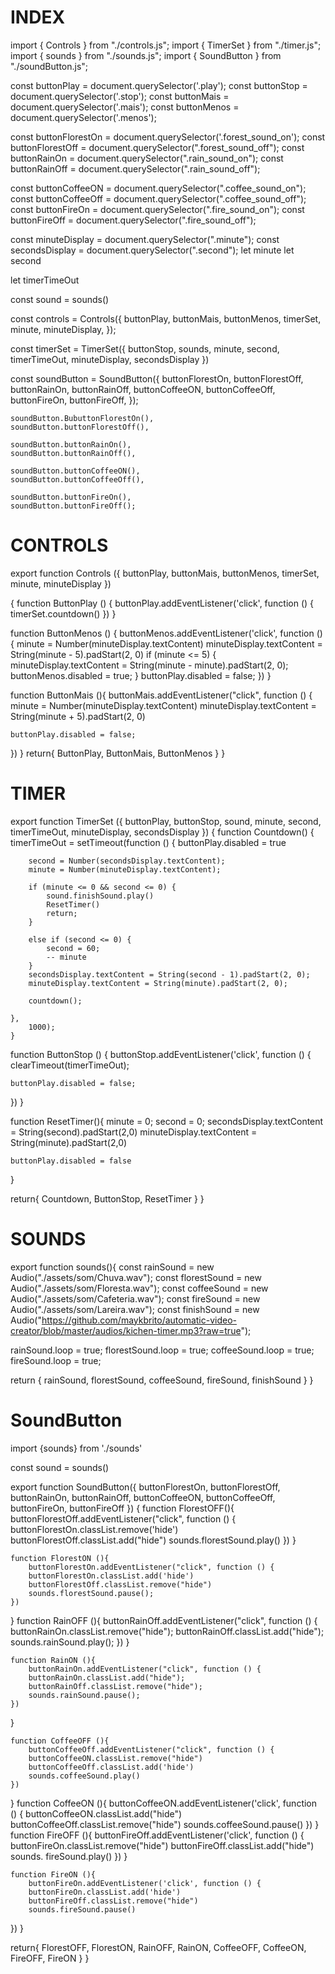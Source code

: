 # INDEX 
import { Controls } from "./controls.js";
import { TimerSet } from "./timer.js";
import { sounds } from "./sounds.js";
import { SoundButton } from "./soundButton.js";

const buttonPlay = document.querySelector('.play');
const buttonStop = document.querySelector('.stop');
const buttonMais = document.querySelector('.mais');
const buttonMenos = document.querySelector('.menos');

const buttonFlorestOn = document.querySelector('.forest_sound_on');
const buttonFlorestOff = document.querySelector(".forest_sound_off");
const buttonRainOn = document.querySelector(".rain_sound_on");
const buttonRainOff = document.querySelector(".rain_sound_off");

const buttonCoffeeON = document.querySelector(".coffee_sound_on");
const buttonCoffeeOff = document.querySelector(".coffee_sound_off");
const buttonFireOn = document.querySelector(".fire_sound_on");
const buttonFireOff = document.querySelector(".fire_sound_off");

const minuteDisplay = document.querySelector(".minute");
const secondsDisplay = document.querySelector(".second");
let minute
let second

let timerTimeOut

const sound = sounds()

const controls = Controls({
    buttonPlay,
    buttonMais,
    buttonMenos,
    timerSet,
    minute,
    minuteDisplay,
});

const timerSet = TimerSet({
    buttonStop,
    sounds,
    minute,
    second,
    timerTimeOut,
    minuteDisplay,
    secondsDisplay
})

const soundButton = SoundButton({
    buttonFlorestOn,
    buttonFlorestOff,
    buttonRainOn,
    buttonRainOff,
    buttonCoffeeON,
    buttonCoffeeOff,
    buttonFireOn,
    buttonFireOff,
});

    soundButton.BubuttonFlorestOn(),
    soundButton.buttonFlorestOff(),

    soundButton.buttonRainOn(),
    soundButton.buttonRainOff(),

    soundButton.buttonCoffeeON(),
    soundButton.buttonCoffeeOff(),
    
    soundButton.buttonFireOn(),
    soundButton.buttonFireOff();

# CONTROLS
export function Controls ({
    buttonPlay,
    buttonMais,
    buttonMenos,
    timerSet,
    minute,
    minuteDisplay
})

{
function ButtonPlay () {
    buttonPlay.addEventListener('click', function () {
    timerSet.countdown()
})
}

function ButtonMenos () {
    buttonMenos.addEventListener('click', function () {
    minute = Number(minuteDisplay.textContent)
    minuteDisplay.textContent = String(minute - 5).padStart(2, 0)
    if (minute <= 5) {
        minuteDisplay.textContent = String(minute - minute).padStart(2, 0);
        buttonMenos.disabled = true;
    }
    buttonPlay.disabled = false;
})
}

function ButtonMais (){
    buttonMais.addEventListener("click", function () {
    minute = Number(minuteDisplay.textContent)
    minuteDisplay.textContent = String(minute + 5).padStart(2, 0)

    buttonPlay.disabled = false;
})
}
return{
    ButtonPlay,
    ButtonMais,
    ButtonMenos
}
}

# TIMER 
export function TimerSet ({
    buttonPlay,
    buttonStop,
    sound,
    minute,
    second,
    timerTimeOut,
    minuteDisplay,
    secondsDisplay
})
{
    function Countdown() {
        timerTimeOut = setTimeout(function () {
        buttonPlay.disabled = true

        second = Number(secondsDisplay.textContent);
        minute = Number(minuteDisplay.textContent);

        if (minute <= 0 && second <= 0) {
            sound.finishSound.play() 
            ResetTimer()
            return;
        }

        else if (second <= 0) {
            second = 60;
            -- minute  
        }
        secondsDisplay.textContent = String(second - 1).padStart(2, 0);
        minuteDisplay.textContent = String(minute).padStart(2, 0);

        countdown();

    }, 
        1000);
    }

function ButtonStop () {
    buttonStop.addEventListener('click', function () {
    clearTimeout(timerTimeOut);

    buttonPlay.disabled = false;
})
}

function ResetTimer(){
    minute = 0;
    second = 0;
    secondsDisplay.textContent = String(second).padStart(2,0)
    minuteDisplay.textContent = String(minute).padStart(2,0)

    buttonPlay.disabled = false
}


return{
    Countdown,
    ButtonStop,
    ResetTimer
    }
}

# SOUNDS
export function sounds(){
    const rainSound = new Audio("./assets/som/Chuva.wav");
    const florestSound = new Audio("./assets/som/Floresta.wav");
    const coffeeSound = new Audio("./assets/som/Cafeteria.wav");
    const fireSound = new Audio("./assets/som/Lareira.wav");
    const finishSound = new Audio("https://github.com/maykbrito/automatic-video-creator/blob/master/audios/kichen-timer.mp3?raw=true");

rainSound.loop = true;
florestSound.loop = true;
coffeeSound.loop = true;
fireSound.loop = true;

return {
    rainSound,
    florestSound,
    coffeeSound,
    fireSound,
    finishSound
    }
}

# SoundButton
import {sounds} from './sounds'

const sound = sounds()

export function SoundButton({
    buttonFlorestOn,
    buttonFlorestOff,
    buttonRainOn,
    buttonRainOff,
    buttonCoffeeON,
    buttonCoffeeOff,
    buttonFireOn,
    buttonFireOff
})
{
    function FlorestOFF(){
        buttonFlorestOff.addEventListener("click", function () {
        buttonFlorestOn.classList.remove('hide')
        buttonFlorestOff.classList.add("hide")
        sounds.florestSound.play()
})
    }

    function FlorestON (){
        buttonFlorestOn.addEventListener("click", function () {
        buttonFlorestOn.classList.add('hide')
        buttonFlorestOff.classList.remove("hide")
        sounds.florestSound.pause();
    })
}
    function RainOFF (){
        buttonRainOff.addEventListener("click", function () {
        buttonRainOn.classList.remove("hide");
        buttonRainOff.classList.add("hide");
        sounds.rainSound.play();
    })
}

    function RainON (){
        buttonRainOn.addEventListener("click", function () {
        buttonRainOn.classList.add("hide");
        buttonRainOff.classList.remove("hide");
        sounds.rainSound.pause();
    })
}

    function CoffeeOFF (){
        buttonCoffeeOff.addEventListener("click", function () {
        buttonCoffeeON.classList.remove("hide")
        buttonCoffeeOff.classList.add('hide')
        sounds.coffeeSound.play()
    })
}
    function CoffeeON (){
        buttonCoffeeON.addEventListener('click', function () {
        buttonCoffeeON.classList.add("hide")
        buttonCoffeeOff.classList.remove("hide")
        sounds.coffeeSound.pause()
    })
}
    function FireOFF (){
        buttonFireOff.addEventListener('click', function () {
        buttonFireOn.classList.remove("hide")
        buttonFireOff.classList.add("hide")
        sounds. fireSound.play()
    })
}

    function FireON (){
        buttonFireOn.addEventListener('click', function () {
        buttonFireOn.classList.add('hide')
        buttonFireOff.classList.remove("hide")
        sounds.fireSound.pause()
})
    }

return{
    FlorestOFF,
    FlorestON,
    RainOFF,
    RainON,
    CoffeeOFF,
    CoffeeON,
    FireOFF,
    FireON
}
}